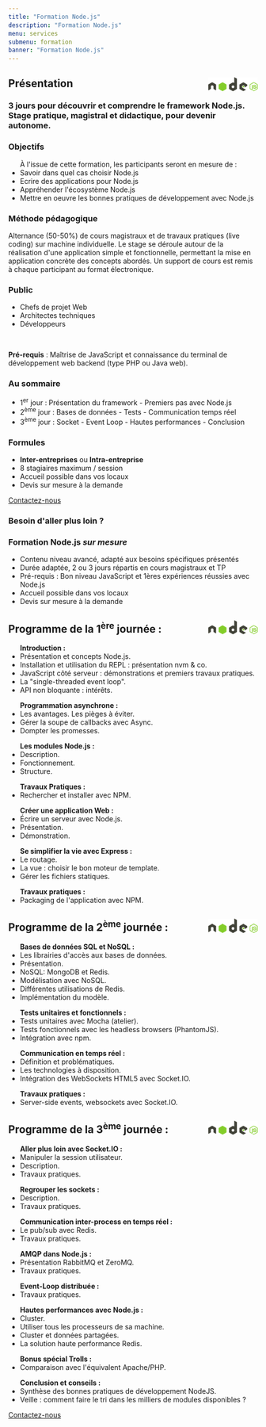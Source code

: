```yaml
---
title: "Formation Node.js"
description: "Formation Node.js"
menu: services
submenu: formation
banner: "Formation Node.js"
---
```

<div class="section-title">
	<div class="wrap cf">
		<div class="inner">
			<h2><img src="img/logo-nodejs.svg" alt="Node.js" style="width:100px;float:right;">Présentation</h2>
		</div>
	</div>
</div>

<section class="section">
	<div class="wrap cf">
		<div class="inner half-cols">
			<h3 class="title-second">3 jours pour découvrir et comprendre le framework Node.js.<br>Stage pratique, magistral et didactique, pour devenir autonome.</h3>
			<div class="half-col content">
				<h3 class="title-second">Objectifs</h3>
				<ul>À l'issue de cette formation, les participants seront en mesure de :
					<li>Savoir dans quel cas choisir Node.js</li>
					<li>Ecrire des applications pour Node.js</li>
					<li>Appréhender l'écosystème Node.js</li>
					<li>Mettre en oeuvre les bonnes pratiques de développement avec Node.js</li>
				</ul>
				<h3 class="title-second">Méthode pédagogique</h3>
				<p>Alternance (50-50%) de cours magistraux et de travaux pratiques (live coding) sur machine individuelle. Le stage se déroule autour de la réalisation d'une application simple et fonctionnelle, permettant la mise en application concrète des concepts abordés. Un support de cours est remis à chaque participant au format électronique.</p>
				<h3 class="title-second">Public</h3>
				<ul>
					<li>Chefs de projet Web</li>
					<li>Architectes techniques</li>
					<li>Développeurs</li>
				</ul><br>
				<p><strong>Pré-requis</strong> : Maîtrise de JavaScript et connaissance du terminal de développement web backend (type PHP ou Java web).</p>
			</div>
			<div class="half-col content">
				<h3 class="title-second">Au sommaire</h3>
				<ul>
					<li>1<sup>er</sup> jour : Présentation du framework - Premiers pas avec Node.js</li>
					<li>2<sup>ème</sup> jour : Bases de données - Tests - Communication temps réel</li>
					<li>3<sup>ème</sup> jour : Socket - Event Loop - Hautes performances - Conclusion</li>
				</ul>
				<h3 class="title-second">Formules</h3>
				<ul>
					<li><strong>Inter-entreprises</strong> ou <strong>Intra-entreprise</strong></li>
					<li>8 stagiaires maximum / session</li>
					<li>Accueil possible dans vos locaux</li>
					<li>Devis sur mesure à la demande</li>
				</ul>
				<a href="contact.html" class="btn">Contactez-nous</a>
			</div>
		</div>
		<div class="inner content">
			<div class="custom-made custom-made-angular">
				<h3 class="title-second">Besoin d'aller plus loin ?</h3>
				<h3>Formation Node.js <em>sur mesure</em></h3>
				<ul>
					<li>Contenu niveau avancé, adapté aux besoins spécifiques présentés</li>
					<li>Durée adaptée, 2 ou 3 jours répartis en cours magistraux et TP</li>
					<li>Pré-requis : Bon niveau JavaScript et 1ères expériences réussies avec Node.js</li>
					<li>Accueil possible dans vos locaux</li>
					<li>Devis sur mesure à la demande</li>
				</ul>
			</div>
		</div>
	</div>
</section>

<div class="section-title">
	<div class="wrap cf">
		<div class="inner">
			<h2>
				<img src="img/logo-nodejs.svg" alt="Node.js" style="width:100px;float:right;">
				Programme de la 1<sup>ère</sup> journée :
			</h2>
		</div>
	</div>
</div>
<section class="section">
	<div class="wrap cf">
		<div class="inner half-cols">
			<div class="half-col content">
				<ul><strong>Introduction :</strong>
					<li>Présentation et concepts Node.js.</li>
					<li>Installation et utilisation du REPL : présentation nvm & co.</li>
					<li>JavaScript côté serveur : démonstrations et premiers travaux pratiques.</li>
					<li>La "single-threaded event loop".</li>
					<li>API non bloquante : intérêts.</li>
				</ul>
				<ul><strong>Programmation asynchrone :</strong>
					<li>Les avantages. Les pièges à éviter.</li>
					<li>Gérer la soupe de callbacks avec Async.</li>
					<li>Dompter les promesses.</li>
				</ul>
				<ul><strong>Les modules Node.js :</strong>
					<li>Description.</li>
					<li>Fonctionnement.</li>
					<li>Structure.</li>
				</ul>
			</div>
			<div class="half-col content">
				<ul><strong>Travaux Pratiques :</strong>
					<li>Rechercher et installer avec NPM.</li>
				</ul>
				<ul><strong>Créer une application Web :</strong>
					<li>Écrire un serveur avec Node.js.</li>
					<li>Présentation.</li>
					<li>Démonstration.</li>
				</ul>
				<ul><strong>Se simplifier la vie avec Express :</strong>
					<li>Le routage.</li>
					<li>La vue : choisir le bon moteur de template.</li>
					<li>Gérer les fichiers statiques.</li>
				</ul>
				<ul><strong>Travaux pratiques :</strong>
					<li>Packaging de l'application avec NPM.</li>
				</ul>
			</div>
		</div>
	</div>
</section>

<div class="section-title">
	<div class="wrap cf">
		<div class="inner">
			<h2>
				<img src="img/logo-nodejs.svg" alt="Node.js" style="width:100px;float:right;">
				Programme de la 2<sup>ème</sup> journée :
			</h2>
		</div>
	</div>
</div>
<section class="section">
	<div class="wrap cf">
		<div class="inner half-cols">
			<div class="half-col content">
				<ul><strong>Bases de données SQL et NoSQL :</strong>
					<li>Les librairies d'accès aux bases de données.</li>
					<li>Présentation.</li>
					<li>NoSQL: MongoDB et Redis.</li>
					<li>Modélisation avec NoSQL.</li>
					<li>Différentes utilisations de Redis.</li>
					<li>Implémentation du modèle.</li>
				</ul>
				<ul><strong>Tests unitaires et fonctionnels :</strong>
					<li>Tests unitaires avec Mocha (atelier).</li>
					<li>Tests fonctionnels avec les headless browsers (PhantomJS).</li>
					<li>Intégration avec npm.</li>
				</ul>
			</div>
			<div class="half-col content">
				<ul><strong>Communication en temps réel :</strong>
					<li>Définition et problématiques.</li>
					<li>Les technologies à disposition.</li>
					<li>Intégration des WebSockets HTML5 avec Socket.IO.</li>
				</ul>
				<ul><strong>Travaux pratiques :</strong>
					<li>Server-side events, websockets avec Socket.IO.</li>
				</ul>
			</div>
		</div>
	</div>
</section>

<div class="section-title">
	<div class="wrap cf">
		<div class="inner">
			<h2>
				<img src="img/logo-nodejs.svg" alt="Node.js" style="width:100px;float:right;">
				Programme de la 3<sup>ème</sup> journée :
			</h2>
		</div>
	</div>
</div>

<section class="section">
	<div class="wrap cf">
		<div class="inner half-cols">
			<div class="half-col content">
				<ul><strong>Aller plus loin avec Socket.IO :</strong>
					<li>Manipuler la session utilisateur.</li>
					<li>Description.</li>
					<li>Travaux pratiques.</li>
				</ul>
				<ul><strong>Regrouper les sockets :</strong>
					<li>Description.</li>
					<li>Travaux pratiques.</li>
				</ul>
				<ul><strong>Communication inter-process en temps réel :</strong>
					<li>Le pub/sub avec Redis.</li>
					<li>Travaux pratiques.</li>
				</ul>
				<ul><strong>AMQP dans Node.js :</strong>
					<li>Présentation RabbitMQ et ZeroMQ.</li>
					<li>Travaux pratiques.</li>
				</ul>
				<ul><strong>Event-Loop distribuée :</strong>
					<li>Travaux pratiques.</li>
				</ul>
			</div>
			<div class="half-col content">
				<ul><strong>Hautes performances avec Node.js :</strong>
					<li>Cluster.</li>
					<li>Utiliser tous les processeurs de sa machine.</li>
					<li>Cluster et données partagées.</li>
					<li>La solution haute performance Redis.</li>
				</ul>
				<ul><strong>Bonus spécial Trolls :</strong>
					<li>Comparaison avec l'équivalent Apache/PHP.</li>
				</ul>
				<ul><strong>Conclusion et conseils :</strong>
					<li>Synthèse des bonnes pratiques de développement NodeJS.</li>
					<li>Veille : comment faire le tri dans les milliers de modules disponibles ?</li>
				</ul>
				<a href="contact.html" class="btn">Contactez-nous</a>
			</div>
		</div>
	</div>
</section>

